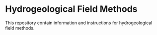 # Hydrogeological Field Methods

This repository contain information and instructions for hydrogeological field methods.